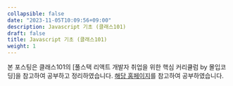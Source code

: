 ```yaml
---
collapsible: false
date: "2023-11-05T10:09:56+09:00"
description: Javascript 기초 (클래스101)
draft: false
title: Javascript 기초 (클래스101)
weight: 1
---
```


본 포스팅은 클래스101의 [풀스택 리액트 개발자 취업을 위한 핵심 커리큘럼 by 몰입코딩]을 참고하여 공부하고 정리하였습니다.
[해당 홈페이지](https://www.scode.gg/p/4711#%EC%B1%95%ED%84%B0%EB%AF%B8%EC%85%98,-01)를 참고하여 공부하였습니다.

